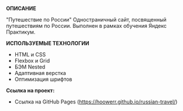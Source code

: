 **ОПИСАНИЕ**

"Путешествие по России" 
Одностраничный сайт, посвященный путешествиям по России. Выполнен в рамках обучения Яндекс Практикум.

**ИСПОЛЬЗУЕМЫЕ ТЕХНОЛОГИИ**

* HTML и CSS
* Flexbox и Grid
* БЭМ Nested
* Адаптивная верстка
* Оптимизация шрифтов


**Ссылка на проект:**

* Ссылка на GitHub Pages (https://hoowerr.github.io/russian-travel/)
